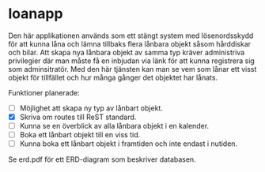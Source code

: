 # loanapp

Den här applikationen används som ett stängt system med lösenordsskydd för att kunna låna och lämna tillbaks flera lånbara objekt såsom hårddiskar och bilar. Att skapa nya lånbara objekt av samma typ kräver administriva privilegier där man måste få en inbjudan via länk för att kunna registrera sig som adminsitratör. Med den här tjänsten kan man se vem som lånar ett visst objekt för tillfället och hur många gånger det objektet har lånats.

Funktioner planerade:
- [ ] Möjlighet att skapa ny typ av lånbart objekt.
- [x] Skriva om routes till ReST standard.
- [ ] Kunna se en överblick av alla lånbara objekt i en kalender.
- [ ] Boka ett lånbart objekt till en viss tid.
- [ ] Kunna boka ett lånbart objekt i framtiden och inte endast i nutiden.

Se erd.pdf för ett ERD-diagram som beskriver databasen.